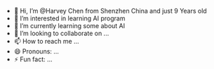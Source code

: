 - 👋 Hi, I’m @Harvey Chen from Shenzhen China and just 9 Years old
- 👀 I’m interested in learning AI program
- 🌱 I’m currently learning some about AI
- 💞️ I’m looking to collaborate on ...
- 📫 How to reach me ...
- 😄 Pronouns: ...
- ⚡ Fun fact: ...

<!---
HarveyLongChen/HarveyLongChen is a ✨ special ✨ repository because its `README.md` (this file) appears on your GitHub profile.
You can click the Preview link to take a look at your changes.
--->
